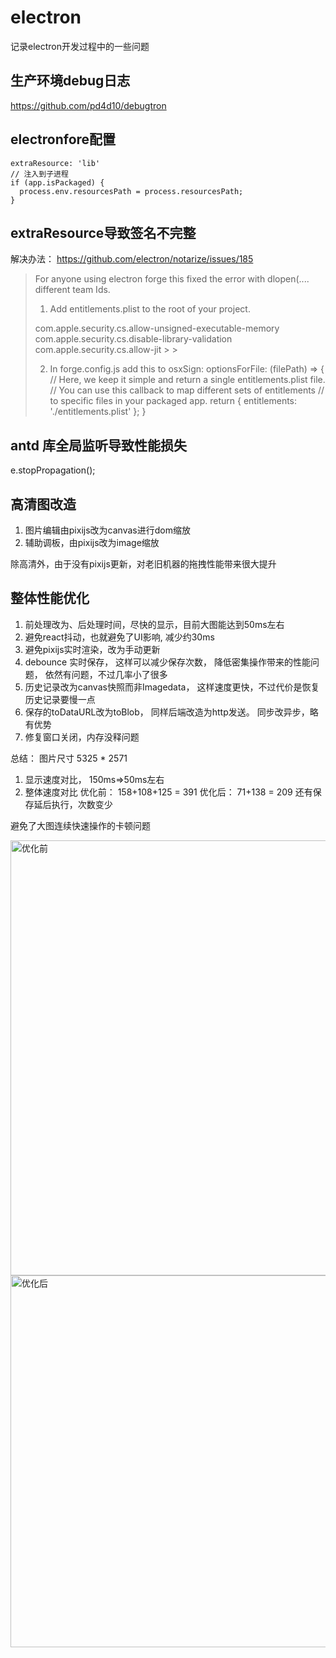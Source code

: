 # electron
记录electron开发过程中的一些问题

## 生产环境debug日志
https://github.com/pd4d10/debugtron

## electronfore配置

```
extraResource: 'lib'
// 注入到子进程
if (app.isPackaged) {
  process.env.resourcesPath = process.resourcesPath;
}
```

## extraResource导致签名不完整
解决办法： https://github.com/electron/notarize/issues/185

> For anyone using electron forge this fixed the error with dlopen(.... different team Ids.
> 1. Add entitlements.plist to the root of your project.
> <!DOCTYPE plist PUBLIC "-//Apple//DTD PLIST 1.0//EN" "http://www.apple.com/DTDs/PropertyList-1.0.dtd"> <plist version="1.0"> <dict> <key>com.apple.security.cs.allow-unsigned-executable-memory</key> <true/> <key>com.apple.security.cs.disable-library-validation</key> <true/> <key>com.apple.security.cs.allow-jit</key> > > <true/> </dict> </plist>
> 2. In forge.config.js add this to osxSign:
>       optionsForFile: (filePath) => { // Here, we keep it simple and return a single entitlements.plist file. // You can use this callback to map different sets of entitlements // to specific files in your packaged app. return { entitlements: './entitlements.plist' }; }

## antd 库全局监听导致性能损失
e.stopPropagation();

## 高清图改造
1. 图片编辑由pixijs改为canvas进行dom缩放
1. 辅助调板，由pixijs改为image缩放

除高清外，由于没有pixijs更新，对老旧机器的拖拽性能带来很大提升

## 整体性能优化
1. 前处理改为、后处理时间，尽快的显示，目前大图能达到50ms左右
2. 避免react抖动，也就避免了UI影响, 减少约30ms
3. 避免pixijs实时渲染，改为手动更新
4. debounce 实时保存， 这样可以减少保存次数， 降低密集操作带来的性能问题， 依然有问题，不过几率小了很多
5. 历史记录改为canvas快照而非Imagedata， 这样速度更快，不过代价是恢复历史记录要慢一点
6. 保存的toDataURL改为toBlob， 同样后端改造为http发送。 同步改异步，略有优势
7. 修复窗口关闭，内存没释问题

总结： 图片尺寸 5325 * 2571  
1. 显示速度对比， 150ms=>50ms左右
2. 整体速度对比
优化前： 158+108+125 = 391
优化后： 71+138 = 209   还有保存延后执行，次数变少

避免了大图连续快速操作的卡顿问题

<img width="696" alt="优化前" src="https://github.com/lichspace/lichspace.github.io/assets/5037114/8082d79c-1ffb-4f1f-9e70-49c8fdcbdbf7">
<img width="595" alt="优化后" src="https://github.com/lichspace/lichspace.github.io/assets/5037114/e7fe6a1b-f6c1-4a3c-8de4-911e1938f345">



